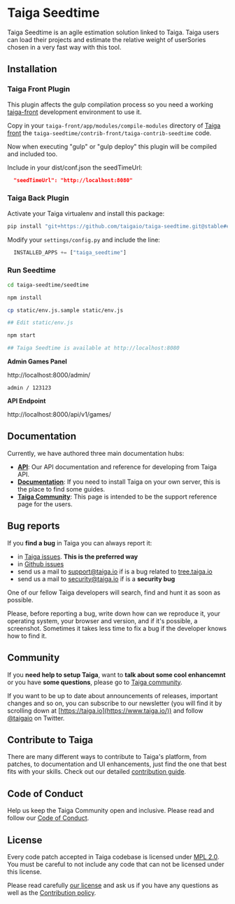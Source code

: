 # Taiga Seedtime

Taiga Seedtime is an agile estimation solution linked to Taiga. Taiga users can load their projects and estimate the relative weight of userSories chosen in a very fast way with this tool.

## Installation

### Taiga Front Plugin

This plugin affects the gulp compilation process so you need a working [taiga-front](https://github.com/taigaio/taiga-front) development environment to use it.

Copy in your `taiga-front/app/modules/compile-modules` directory of [Taiga front](https://github.com/taigaio/taiga-front) the `taiga-seedtime/contrib-front/taiga-contrib-seedtime` code.

Now when executing "gulp" or "gulp deploy" this plugin will be compiled and included too.

Include in your dist/conf.json the seedTimeUrl:

```json
  "seedTimeUrl": "http://localhost:8080"
```

### Taiga Back Plugin

Activate your Taiga virtualenv and install this package:

```bash
pip install "git+https://github.com/taigaio/taiga-seedtime.git@stable#egg=taiga_seedtime&subdirectory=back"
```

Modify your `settings/config.py` and include the line:

```python
  INSTALLED_APPS += ["taiga_seedtime"]
```

### Run Seedtime

```bash
cd taiga-seedtime/seedtime

npm install

cp static/env.js.sample static/env.js

## Edit static/env.js

npm start

## Taiga Seedtime is available at http://localhost:8080
```

**Admin Games Panel**

http://localhost:8000/admin/

    admin / 123123

**API Endpoint**

http://localhost:8000/api/v1/games/

## Documentation

Currently, we have authored three main documentation hubs:

- **[API](https://docs.taiga.io/api.html)**: Our API documentation and reference for developing from Taiga API.
- **[Documentation](https://docs.taiga.io/)**: If you need to install Taiga on your own server, this is the place to find some guides.
- **[Taiga Community](https://community.taiga.io/)**: This page is intended to be the support reference page for the users.

## Bug reports

If you **find a bug** in Taiga you can always report it:

- in [Taiga issues](https://tree.taiga.io/project/taiga/issues). **This is the preferred way**
- in [Github issues](https://github.com/taigaio/taiga-seedtime/issues)
- send us a mail to support@taiga.io if is a bug related to [tree.taiga.io](https://tree.taiga.io)
- send us a mail to security@taiga.io if is a **security bug**

One of our fellow Taiga developers will search, find and hunt it as soon as possible.

Please, before reporting a bug, write down how can we reproduce it, your operating system, your browser and version, and if it's possible, a screenshot. Sometimes it takes less time to fix a bug if the developer knows how to find it.

## Community

If you **need help to setup Taiga**, want to **talk about some cool enhancemnt** or you have **some questions**, please go to [Taiga community](https://community.taiga.io/).

If you want to be up to date about announcements of releases, important changes and so on, you can subscribe to our newsletter (you will find it by scrolling down at [https://taiga.io](https://www.taiga.io/)) and follow [@taigaio](https://twitter.com/taigaio) on Twitter.

## Contribute to Taiga

There are many different ways to contribute to Taiga's platform, from patches, to documentation and UI enhancements, just find the one that best fits with your skills. Check out our detailed [contribution guide](https://community.taiga.io/t/how-can-i-contribute/159#code-patches-enhacements-3).

## Code of Conduct

Help us keep the Taiga Community open and inclusive. Please read and follow our [Code of Conduct](https://github.com/taigaio/code-of-conduct/blob/main/CODE_OF_CONDUCT.md).

## License

Every code patch accepted in Taiga codebase is licensed under [MPL 2.0](LICENSE). You must be careful to not include any code that can not be licensed under this license.

Please read carefully [our license](LICENSE) and ask us if you have any questions as well as the [Contribution policy](https://github.com/taigaio/taiga-seedtime/blob/main/CONTRIBUTING.md).
